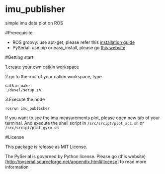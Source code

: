 imu_publisher
=============

simple imu data plot on ROS

#Prerequisite

- ROS groovy: use apt-get, please refer this [installation guide](http://wiki.ros.org/groovy/Installation) 
- PySerial: use pip or easy_install, please go [this website](http://pyserial.sourceforge.net/pyserial.html#installation)

#Getting start

1.create your own catkin workspace

2.go to the root of your catkin workspace, type 

```
catkin_make
./devel/setup.sh
```
3.Execute the node

`rosrun imu_publisher`

If you want to see the imu measurements plot, please open new tab of your terminal. And execute the shell script in `/src/srcipt/plot_acc.sh` or `/src/srcipt/plot_gyro.sh`

#License

This package is release as MIT License.

The PySerial is governed by Python license. Please go (this website)[http://pyserial.sourceforge.net/appendix.html#license] to read more information

